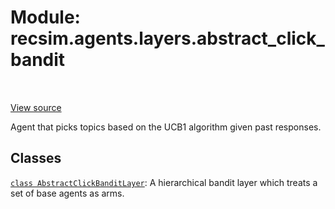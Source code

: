 <div itemscope itemtype="http://developers.google.com/ReferenceObject">
<meta itemprop="name" content="recsim.agents.layers.abstract_click_bandit" />
<meta itemprop="path" content="Stable" />
</div>

# Module: recsim.agents.layers.abstract_click_bandit


<table class="tfo-notebook-buttons tfo-api" align="left">
</table>

<a target="_blank" href="https://github.com/google-research/recsim/recsim/agents/layers/abstract_click_bandit.py">View source</a>



Agent that picks topics based on the UCB1 algorithm given past responses.

<!-- Placeholder for "Used in" -->


## Classes

[`class AbstractClickBanditLayer`](../../../recsim/agents/layers/abstract_click_bandit/AbstractClickBanditLayer.md): A hierarchical bandit layer which treats a set of base agents as arms.

